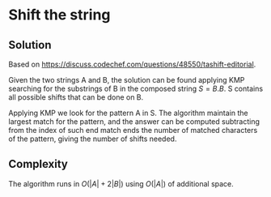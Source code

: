 # Shift the string

## Solution

Based on <https://discuss.codechef.com/questions/48550/tashift-editorial>.

Given the two strings A and B, the solution can be found applying KMP searching for the substrings of B in the composed string $S = B.B$. S contains all possible shifts that can be done on B.

Applying KMP we look for the pattern A in S. The algorithm maintain the largest match for the pattern, and the answer can be computed subtracting from the index of such end match ends the number of matched characters of the pattern, giving the number of shifts needed.

## Complexity

The algorithm runs in $O(|A| + 2|B|)$ using $O(|A|)$ of additional space.